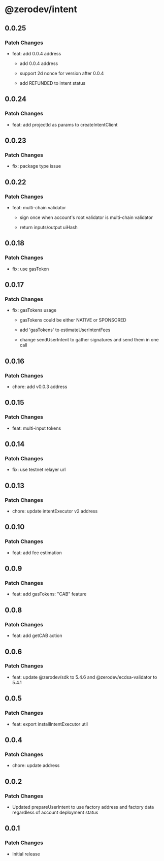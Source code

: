 # @zerodev/intent

## 0.0.25

### Patch Changes

- feat: add 0.0.4 address

  - add 0.0.4 address

  - support 2d nonce for version after 0.0.4

  - add REFUNDED to intent status

## 0.0.24

### Patch Changes

- feat: add projectId as params to createIntentClient

## 0.0.23

### Patch Changes

- fix: package type issue

## 0.0.22

### Patch Changes

- feat: multi-chain validator

  - sign once when account's root validator is multi-chain validator

  - return inputs/output uiHash

## 0.0.18

### Patch Changes

- fix: use gasToken

## 0.0.17

### Patch Changes

- fix: gasTokens usage

  - gasTokens could be either NATIVE or SPONSORED

  - add 'gasTokens' to estimateUserIntentFees

  - change sendUserIntent to gather signatures and send them in one call

## 0.0.16

### Patch Changes

- chore: add v0.0.3 address

## 0.0.15

### Patch Changes

- feat: multi-input tokens

## 0.0.14

### Patch Changes

- fix: use testnet relayer url

## 0.0.13

### Patch Changes

- chore: update intentExecutor v2 address

## 0.0.10

### Patch Changes

- feat: add fee estimation

## 0.0.9

### Patch Changes

- feat: add gasTokens: "CAB" feature

## 0.0.8

### Patch Changes

- feat: add getCAB action

## 0.0.6

### Patch Changes

- feat: update @zerodev/sdk to 5.4.6 and @zerodev/ecdsa-validator to 5.4.1

## 0.0.5

### Patch Changes

- feat: export installIntentExecutor util

## 0.0.4

### Patch Changes

- chore: update address

## 0.0.2

### Patch Changes

- Updated prepareUserIntent to use factory address and factory data regardless of account deployment status

## 0.0.1

### Patch Changes

- Initial release
